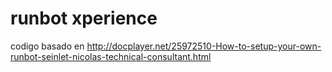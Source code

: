 # runbot xperience
codigo basado en http://docplayer.net/25972510-How-to-setup-your-own-runbot-seinlet-nicolas-technical-consultant.html
